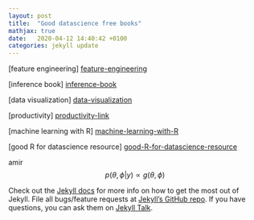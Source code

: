 ```yaml
---
layout: post
title:  "Good datascience free books"
mathjax: true
date:   2020-04-12 14:40:42 +0100
categories: jekyll update
---
```

[feature engineering] [feature-engineering]

[inference book] [inference-book] 

[data visualization] [data-visualization] 

[productivity] [productivity-link] 

[machine learning with R] [machine-learning-with-R] 

[good R for datascience resource] [good-R-for-datascience-resource] 

amir
$$p(\theta, \phi | y) \propto g(\theta, \phi)$$

Check out the [Jekyll docs][jekyll-docs] for more info on how to get the most out of Jekyll. File all bugs/feature requests at [Jekyll’s GitHub repo][jekyll-gh]. If you have questions, you can ask them on [Jekyll Talk][jekyll-talk].

[jekyll-docs]: https://jekyllrb.com/docs/home
[jekyll-gh]:   https://github.com/jekyll/jekyll
[jekyll-talk]: https://talk.jekyllrb.com/

[feature-engineering]: http://www.feat.engineering/
[inference-book]: (https://www.hsph.harvard.edu/miguel-hernan/causal-inference-book/)
[data-visualization]: (https://serialmentor.com/dataviz/)
[productivity-link]: (https://basecamp.com/shapeup)
[machine-learning-with-R]: (https://bradleyboehmke.github.io/HOML/)
[good-R-for-datascience-resource]: (https://r4ds.had.co.nz/)

